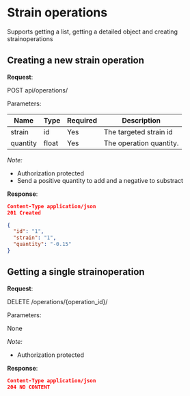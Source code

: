 # Strain operations
Supports getting a list, getting a detailed object and creating strainoperations

## Creating a new strain operation

**Request**:

POST api/operations/

Parameters:

Name       | Type   | Required | Description
-----------|--------|----------|------------
strain	   | id     | Yes      | The targeted strain id
quantity   | float  | Yes      | The operation quantity.

*Note:*

- Authorization protected
- Send a positive quantity to add and a negative to substract

**Response**:

```json
Content-Type application/json
201 Created

{
  "id": "1",
  "strain": "1",
  "quantity": "-0.15"
}
```

## Getting a single strainoperation

**Request**:

DELETE /operations/{operation_id}/

Parameters:

None


*Note:*

- Authorization protected


**Response**:

```json
Content-Type application/json
204 NO CONTENT
```

